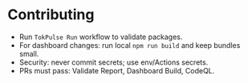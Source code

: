 # Contributing
- Run `TokPulse Run` workflow to validate packages.
- For dashboard changes: run local `npm run build` and keep bundles small.
- Security: never commit secrets; use env/Actions secrets.
- PRs must pass: Validate Report, Dashboard Build, CodeQL.
